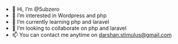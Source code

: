 - 👋 Hi, I’m @5ubzero
- 👀 I’m interested in Wordpress and php
- 🌱 I’m currently learning php and laravel
- 💞️ I’m looking to collaborate on php and laravel
- 📫 You can contact me anytime on darshan.stimulus@gmail.com

<!---
5ubzero/5ubzero is a ✨ special ✨ repository because its `README.md` (this file) appears on your GitHub profile.
You can click the Preview link to take a look at your changes.
--->
